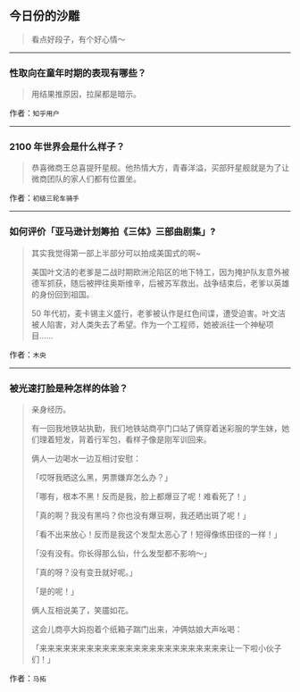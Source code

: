 ## 今日份的沙雕

> 看点好段子，有个好心情～


 
---

### 性取向在童年时期的表现有哪些？

> 用结果推原因，拉屎都是暗示。


作者：`知乎用户`

---

### 2100 年世界会是什么样子？

> 恭喜微商王总喜提歼星舰。他热情大方，青春洋溢，买部歼星舰就是为了让微商团队的家人们都有位置坐。


作者：`初级三轮车骑手`

---

### 如何评价「亚马逊计划筹拍《三体》三部曲剧集」?

> 其实我觉得第一部上半部分可以拍成美国式的啊~
> 
> 美国叶文洁的老爹是二战时期欧洲沦陷区的地下特工，因为掩护队友意外被德军抓获，随后被押往奥斯维辛，后被苏军救出。战争结束后，老爹以英雄的身份回到祖国。
> 
> 50 年代初，麦卡锡主义盛行，老爹被认作是红色间谍，遭受迫害。叶文洁被人陷害，对人类失去了希望。作为一个工程师，她被派往一个神秘项目……


作者：`木央`

---

### 被光速打脸是种怎样的体验？

> 亲身经历。
> 
> 有一回我地铁站执勤，我们地铁站商亭门口站了俩穿着迷彩服的学生妹，她们理着短发，背着行军包，看样子像是刚军训回来。
> 
> 俩人一边喝水一边互相讨安慰：
> 
> 「哎呀我晒这么黑，男票嫌弃怎么办？」
> 
> 「哪有，根本不黑！反而是我，脸上都爆豆了呢！难看死了！」
> 
> 「真的啊？我没有黑吗？你也没有爆豆啊，我还晒出斑了呢！」
> 
> 「看不出来放心！反而是我这个发型太恶心了！短得像练田径的一样！」
> 
> 「没有没有。你长得那么仙，什么发型都不影响～」
> 
> 「真的呀？没有变丑就好呢。」
> 
> 「是的呢！」
> 
> 俩人互相说美了，笑靥如花。
> 
> 这会儿商亭大妈抱着个纸箱子踹门出来，冲俩姑娘大声吆喝：
> 
> 「来来来来来来来来来来来来来来来来来来来来来来来来让一下啦小伙子们！」


作者：`马拓`